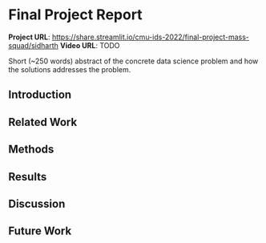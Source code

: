 # Final Project Report

**Project URL**: https://share.streamlit.io/cmu-ids-2022/final-project-mass-squad/sidharth
**Video URL**: TODO

Short (~250 words) abstract of the concrete data science problem and how the solutions addresses the problem.

## Introduction

## Related Work

## Methods

## Results

## Discussion

## Future Work
